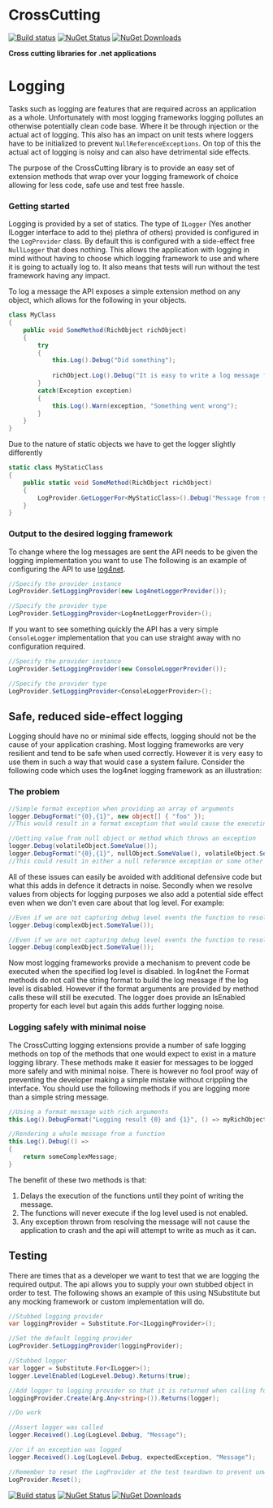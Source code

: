 # CrossCutting
[![Build status](https://ci.appveyor.com/api/projects/status/obc6jv1768rol144?svg=true)](https://ci.appveyor.com/project/bronumski/crosscutting)
[![NuGet Status](http://img.shields.io/nuget/v/CrossCutting.Core.svg?style=flat)](https://www.nuget.org/packages/CrossCutting.Core/) 
[![NuGet Downloads](http://img.shields.io/nuget/dt/CrossCutting.Core.svg?style=flat)](https://www.nuget.org/packages/CrossCutting.Core/)

**Cross cutting libraries for .net applications**

# Logging

Tasks such as logging are features that are required across an application as a whole. Unfortunately with
most logging frameworks logging pollutes an otherwise potentially clean code base. Where it be through
injection or the actual act of logging. This also has an impact on unit tests where loggers have to be
initialized to prevent `NullReferenceExceptions`. On top of this the actual act of logging is noisy and can
also have detrimental side effects.

The purpose of the CrossCutting library is to provide an easy set of extension methods that wrap over your
logging framework of choice allowing for less code, safe use and test free hassle.

### Getting started

Logging is provided by a set of statics. The type of `ILogger` (Yes another ILogger interface to add to the)
plethra of others) provided is configured in the
`LogProvider` class. By default this is configured with a side-effect free `NullLogger` that does
nothing. This allows the application with logging in mind without having to choose which logging framework to
use and where it is going to actually log to. It also means that tests will run without the test framework
having any impact.

To log a message the API exposes a simple extension method on any object, which allows for the following in
your objects.

```csharp
class MyClass
{
    public void SomeMethod(RichObject richObject)
    {
        try
        {
            this.Log().Debug("Did something");
            
            richObject.Log().Debug("It is easy to write a log message from outside its context");
        }
        catch(Exception exception)
        {
            this.Log().Warn(exception, "Something went wrong");
        }
    }
}
```

Due to the nature of static objects we have to get the logger slightly differently

```csharp
static class MyStaticClass
{
    public static void SomeMethod(RichObject richObject)
    {
        LogProvider.GetLoggerFor<MyStaticClass>().Debug("Message from static class");
    }
}
```

### Output to the desired logging framework

To change where the log messages are sent the API needs to be given the logging implementation you want to use
The following is an example of configuring the API to use [log4net](https://logging.apache.org/log4net/).

```csharp
//Specify the provider instance
LogProvider.SetLoggingProvider(new Log4netLoggerProvider());

//Specify the provider type
LogProvider.SetLoggingProvider<Log4netLoggerProvider>();
```

If you want to see something quickly the API has a very simple `ConsoleLogger` implementation that you can use
straight away with no configuration required.

```csharp
//Specify the provider instance
LogProvider.SetLoggingProvider(new ConsoleLoggerProvider());

//Specify the provider type
LogProvider.SetLoggingProvider<ConsoleLoggerProvider>();
```

## Safe, reduced side-effect logging

Logging should have no or minimal side effects, logging should not be the cause of your application crashing.
Most logging frameworks are very resilient and tend to be safe when used correctly. However it is very easy
to use them in such a way that would case a system failure. Consider the following code which uses the
log4net logging framework as an illustration:

### The problem

```csharp
//Simple format exception when providing an array of arguments
logger.DebugFormat("{0},{1}", new object[] { "foo" });
//This would result in a format exception that would cause the executing method to fail

//Getting value from null object or method which throws an exception
logger.Debug(volatileObject.SomeValue());
logger.DebugFormat("{0},{1}", nullObject.SomeValue(), volatileObject.SomeValue());
//This could result in either a null reference exception or some other unhandled exception further up the stack
```

All of these issues can easily be avoided with additional defensive code but what this adds in defence it
detracts in noise. Secondly when we resolve values from objects for logging purposes we also add a potential side effect
even when we don't even care about that log level. For example:

```csharp
//Even if we are not capturing debug level events the function to resolve the log message will still execute
logger.Debug(complexObject.SomeValue());

//Even if we are not capturing debug level events the function to resolve the log message will still execute
logger.Debug(complexObject.SomeValue());
```

Now most logging frameworks provide a mechanism to prevent code be executed when the specified log level
is disabled. In log4net the Format methods do not call the string format to build the log message if the log
level is disabled. However if the format arguments are provided by method calls these will still be executed.
The logger does provide an IsEnabled property for each level but again this adds further logging noise.

### Logging safely with minimal noise

The CrossCutting logging extensions provide a number of safe logging methods on top of the methods that one
would expect to exist in a mature logging library. These methods make it easier for messages to be logged
more safely and with minimal noise. There is however no fool proof way of preventing the developer making a
simple mistake without crippling the interface. You should use the following methods if you are logging more
than a simple string message.

```csharp
//Using a format message with rich arguments
this.Log().DebugFormat("Logging result {0} and {1}", () => myRichObject.SomeValue(), () => myRichObject.SomeOtherValue());

//Rendering a whole message from a function
this.Log().Debug(() =>
{
    return someComplexMessage;
}
```

The benefit of these two methods is that:
1) Delays the execution of the functions until they point of writing the message.
2) The functions will never execute if the log level used is not enabled.
3) Any exception thrown from resolving the message will not cause the application to crash and the api
will attempt to write as much as it can.

## Testing

There are times that as a developer we want to test that we are logging the required output. The api allows you
to supply your own stubbed object in order to test. The following shows an example of this using NSubstitute
but any mocking framework or custom implementation will do.

```csharp
//Stubbed logging provider
var loggingProvider = Substitute.For<ILoggingProvider>();

//Set the default logging provider
LogProvider.SetLoggingProvider(loggingProvider);

//Stubbed logger
var logger = Substitute.For<ILogger>();
logger.LevelEnabled(LogLevel.Debug).Returns(true);

//Add logger to logging provider so that it is returned when calling for a logger
loggingProvider.Create(Arg.Any<string>()).Returns(logger);

//Do work

//Assert logger was called
logger.Received().Log(LogLevel.Debug, "Message");

//or if an exception was logged
logger.Received().Log(LogLevel.Debug, expectedException, "Message");

//Remember to reset the LogProvider at the test teardown to prevent unwanted side effects
LogProvider.Reset();
```

[![Build status](https://ci.appveyor.com/api/projects/status/obc6jv1768rol144?svg=true)](https://ci.appveyor.com/project/bronumski/crosscutting)
[![NuGet Status](http://img.shields.io/nuget/v/CrossCutting.Core.svg?style=flat)](https://www.nuget.org/packages/CrossCutting.Core/)
[![NuGet Downloads](http://img.shields.io/nuget/dt/CrossCutting.Core.svg?style=flat)](https://www.nuget.org/packages/CrossCutting.Core/)
